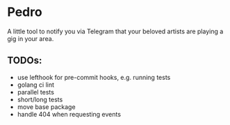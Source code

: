 # Pedro

A little tool to notify you via Telegram that your beloved artists are playing a gig in your
area.

## TODOs:

- use lefthook for pre-commit hooks, e.g. running tests
- golang ci lint
- parallel tests
- short/long tests
- move base package
- handle 404 when requesting events
